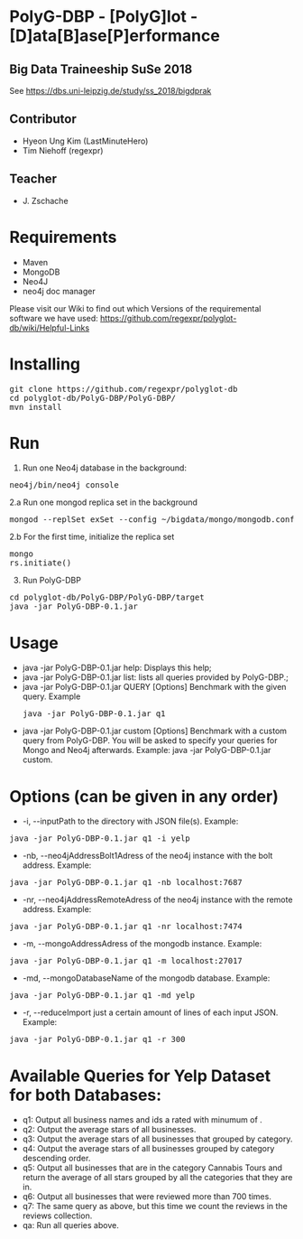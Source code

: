 # PolyG-DBP - [PolyG]lot - [D]ata[B]ase[P]erformance
## Big Data Traineeship SuSe 2018

See https://dbs.uni-leipzig.de/study/ss_2018/bigdprak

## Contributor
* Hyeon Ung Kim (LastMinuteHero)
* Tim Niehoff (regexpr)
## Teacher
* J. Zschache

# Requirements
* Maven
* MongoDB
* Neo4J
* neo4j doc manager

Please visit our Wiki to find out which Versions of the requiremental software we have used:
https://github.com/regexpr/polyglot-db/wiki/Helpful-Links

# Installing
<pre>
git clone https://github.com/regexpr/polyglot-db
cd polyglot-db/PolyG-DBP/PolyG-DBP/
mvn install
</pre>

# Run
1. Run one Neo4j database in the background:
<pre>
neo4j/bin/neo4j console
</pre>

2.a Run one mongod replica set in the background
<pre>
mongod --replSet exSet --config ~/bigdata/mongo/mongodb.conf
</pre>
2.b For the first time, initialize the replica set
<pre>
mongo
rs.initiate()
</pre>

3. Run PolyG-DBP
<pre>
cd polyglot-db/PolyG-DBP/PolyG-DBP/target
java -jar PolyG-DBP-0.1.jar
</pre>

# Usage
* java -jar PolyG-DBP-0.1.jar help:
            Displays this help;
* java -jar PolyG-DBP-0.1.jar list:
            lists all queries provided by PolyG-DBP.;
* java -jar PolyG-DBP-0.1.jar QUERY [Options]
            Benchmark with the given query. Example
            <pre>java -jar PolyG-DBP-0.1.jar q1</pre>
* java -jar PolyG-DBP-0.1.jar custom [Options]
	Benchmark with a custom query from PolyG-DBP. 
            You will be asked to specify your queries for Mongo and Neo4j afterwards.
Example: java -jar PolyG-DBP-0.1.jar custom.
# Options (can be given in any order)
* -i, --inputPath to the directory with JSON file(s). Example: 
<pre>java -jar PolyG-DBP-0.1.jar q1 -i yelp</pre>
* -nb, --neo4jAddressBolt1Adress of the neo4j instance with the bolt address. Example: 
<pre>java -jar PolyG-DBP-0.1.jar q1 -nb localhost:7687</pre>
* -nr, --neo4jAddressRemoteAdress of the neo4j instance with the remote address. Example: 
<pre>java -jar PolyG-DBP-0.1.jar q1 -nr localhost:7474</pre>
* -m, --mongoAddressAdress of the mongodb instance. Example: 
<pre>java -jar PolyG-DBP-0.1.jar q1 -m localhost:27017</pre>
* -md, --mongoDatabaseName of the mongodb database. Example: 
<pre>java -jar PolyG-DBP-0.1.jar q1 -md yelp</pre>
* -r, --reduceImport just a certain amount of lines of each input JSON. Example: 
<pre>java -jar PolyG-DBP-0.1.jar q1 -r 300</pre>
    
 # Available Queries for Yelp Dataset for both Databases:
* q1:	Output all business names and ids a <specific user> rated with minumum of <stars>.
* q2:	Output the average stars of all businesses.
* q3:	Output the average stars of all businesses that grouped by category.
* q4:	Output the average stars of all businesses grouped by category descending order.
* q5:	Output all businesses that are in the category Cannabis Tours and return the average of all stars grouped by all the categories that they are in.
* q6:	Output all businesses that were reviewed more than 700 times.
* q7:	The same query as above, but this time we count the reviews in the reviews collection.
* qa:	Run all queries above.
